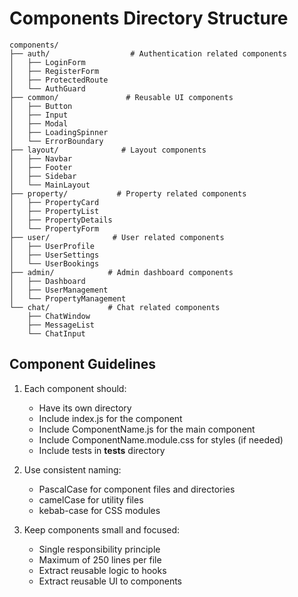# Components Directory Structure

```
components/
├── auth/                  # Authentication related components
│   ├── LoginForm
│   ├── RegisterForm
│   ├── ProtectedRoute
│   └── AuthGuard
├── common/               # Reusable UI components
│   ├── Button
│   ├── Input
│   ├── Modal
│   ├── LoadingSpinner
│   └── ErrorBoundary
├── layout/              # Layout components
│   ├── Navbar
│   ├── Footer
│   ├── Sidebar
│   └── MainLayout
├── property/           # Property related components
│   ├── PropertyCard
│   ├── PropertyList
│   ├── PropertyDetails
│   └── PropertyForm
├── user/              # User related components
│   ├── UserProfile
│   ├── UserSettings
│   └── UserBookings
├── admin/            # Admin dashboard components
│   ├── Dashboard
│   ├── UserManagement
│   └── PropertyManagement
└── chat/             # Chat related components
    ├── ChatWindow
    ├── MessageList
    └── ChatInput
```

## Component Guidelines

1. Each component should:
   - Have its own directory
   - Include index.js for the component
   - Include ComponentName.js for the main component
   - Include ComponentName.module.css for styles (if needed)
   - Include tests in __tests__ directory

2. Use consistent naming:
   - PascalCase for component files and directories
   - camelCase for utility files
   - kebab-case for CSS modules

3. Keep components small and focused:
   - Single responsibility principle
   - Maximum of 250 lines per file
   - Extract reusable logic to hooks
   - Extract reusable UI to components
